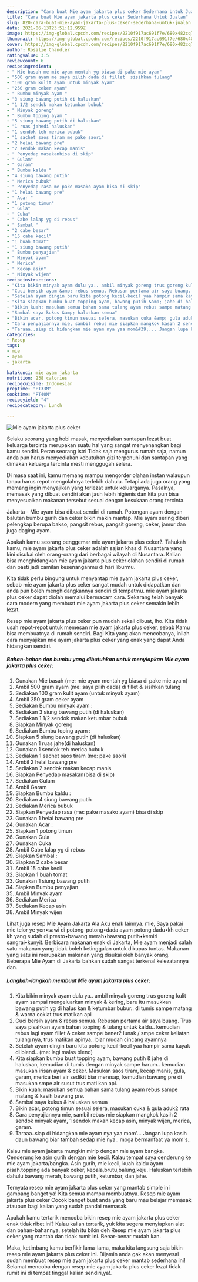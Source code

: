 ```yaml
---
description: "Cara buat Mie ayam jakarta plus ceker Sederhana Untuk Jualan"
title: "Cara buat Mie ayam jakarta plus ceker Sederhana Untuk Jualan"
slug: 820-cara-buat-mie-ayam-jakarta-plus-ceker-sederhana-untuk-jualan
date: 2021-06-13T23:51:12.959Z
image: https://img-global.cpcdn.com/recipes/2210f917ac691f7e/680x482cq70/mie-ayam-jakarta-plus-ceker-foto-resep-utama.jpg
thumbnail: https://img-global.cpcdn.com/recipes/2210f917ac691f7e/680x482cq70/mie-ayam-jakarta-plus-ceker-foto-resep-utama.jpg
cover: https://img-global.cpcdn.com/recipes/2210f917ac691f7e/680x482cq70/mie-ayam-jakarta-plus-ceker-foto-resep-utama.jpg
author: Rosalie Chandler
ratingvalue: 3.5
reviewcount: 6
recipeingredient:
- " Mie basah me mie ayam mentah yg biasa di pake mie ayam"
- "500 gram ayam me saya pilih dada di fillet  sisihkan tulang"
- "100 gram kulit ayam untuk minyak ayam"
- "250 gram ceker ayam"
- " Bumbu minyak ayam "
- "3 siung bawang putih di haluskan"
- "1 1/2 sendok makan ketumbar bubuk"
- " Minyak goreng"
- " Bumbu toping ayam "
- "5 siung bawang putih di haluskan"
- "1 ruas jahedi haluskan"
- "1 sendok teh merica bubuk"
- "1 sachet saos tiram me pake saori"
- "2 helai bawang pre"
- "2 sendok makan kecap manis"
- " Penyedap masakanbisa di skip"
- " Gulam"
- " Garam"
- " Bumbu kaldu "
- "4 siung bawang putih"
- " Merica bubuk"
- " Penyedap rasa me pake masako ayam bisa di skip"
- "1 helai bawang pre"
- " Acar "
- "1 potong timun"
- " Gula"
- " Cuka"
- " Cabe lalap yg di rebus"
- " Sambal "
- "2 cabe besar"
- "15 cabe kecil"
- "1 buah tomat"
- "1 siung bawang putih"
- " Bumbu penyajian"
- " Minyak ayam"
- " Merica"
- " Kecap asin"
- " Minyak wijen"
recipeinstructions:
- "Kita bikin minyak ayam dulu ya.. ambil minyak goreng trus goreng kulit ayam sampai mengeluarkan minyak &amp; kering, baru itu masukkan bawang putih yg di halus kan &amp; ketumbar bubur.. di tumis sampe matang &amp; warna coklat trus matikan api"
- "Cuci bersih ayam &amp; rebus semua. Rebusan pertama air saya buang. Trus saya pisahkan ayam bahan topping &amp; tulang untuk kaldu.. kemudian rebus lagi ayam fillet &amp; ceker sampe bener2 lunak / smpe ceker keliatan tulang nya, trus matikan apinya.. biar mudah cincang ayamnya"
- "Setelah ayam dingin baru kita potong kecil-kecil yaa hampir sama kayak di blend.. (me: lagi malas blend)"
- "Kita siapkan bumbu buat topping ayam, bawang putih &amp; jahe di haluskan, kemudian di tumis dengan minyak sampe harum.. kemudian masukan irisan ayam &amp; ceker. Masukan saos tiram, kecap manis, gula, garam, merica beri air sedikit biar meresap, kemudian bawang pre di masukan smpe air susut trus mati kan api."
- "Bikin kuah: masukan semua bahan sama tulang ayam rebus sampe matang &amp; kasih bawang pre."
- "Sambal saya kukus &amp; haluskan semua"
- "Bikin acar, potong timun sesuai selera, masukan cuka &amp; gula aduk2 rata"
- "Cara penyajiannya mie, sambil rebus mie siapkan mangkok kasih 2 sendok minyak ayam, 1 sendok makan kecap asin, minyak wijen, merica, garam."
- "Taraaa..siap di hidangkan mie ayam nya yaa mom&#39;... Jangan lupa kasih daun bawang biar tambah sedap mie nya.. moga bermanfaat ya mom&#39;s.."
categories:
- Resep
tags:
- mie
- ayam
- jakarta

katakunci: mie ayam jakarta 
nutrition: 238 calories
recipecuisine: Indonesian
preptime: "PT33M"
cooktime: "PT40M"
recipeyield: "4"
recipecategory: Lunch

---
```



![Mie ayam jakarta plus ceker](https://img-global.cpcdn.com/recipes/2210f917ac691f7e/680x482cq70/mie-ayam-jakarta-plus-ceker-foto-resep-utama.jpg)

Selaku seorang yang hobi masak, menyediakan santapan lezat buat keluarga tercinta merupakan suatu hal yang sangat menyenangkan bagi kamu sendiri. Peran seorang istri Tidak saja mengurus rumah saja, namun anda pun harus menyediakan kebutuhan gizi terpenuhi dan santapan yang dimakan keluarga tercinta mesti menggugah selera.

Di masa  saat ini, kamu memang mampu mengorder olahan instan walaupun tanpa harus repot mengolahnya terlebih dahulu. Tetapi ada juga orang yang memang ingin menyajikan yang terlezat untuk keluarganya. Pasalnya, memasak yang dibuat sendiri akan jauh lebih higienis dan kita pun bisa menyesuaikan makanan tersebut sesuai dengan kesukaan orang tercinta. 

Jakarta - Mie ayam bisa dibuat sendiri di rumah. Potongan ayam dengan balutan bumbu gurih dan ceker bikin makin mantap. Mie ayam sering diberi pelengkap berupa bakso, pangsit rebus, pangsit goreng, ceker, jamur dan juga daging ayam.

Apakah kamu seorang penggemar mie ayam jakarta plus ceker?. Tahukah kamu, mie ayam jakarta plus ceker adalah sajian khas di Nusantara yang kini disukai oleh orang-orang dari berbagai wilayah di Nusantara. Kalian bisa menghidangkan mie ayam jakarta plus ceker olahan sendiri di rumah dan pasti jadi camilan kesenanganmu di hari liburmu.

Kita tidak perlu bingung untuk menyantap mie ayam jakarta plus ceker, sebab mie ayam jakarta plus ceker sangat mudah untuk didapatkan dan anda pun boleh menghidangkannya sendiri di tempatmu. mie ayam jakarta plus ceker dapat diolah memalui bermacam cara. Sekarang telah banyak cara modern yang membuat mie ayam jakarta plus ceker semakin lebih lezat.

Resep mie ayam jakarta plus ceker pun mudah sekali dibuat, lho. Kita tidak usah repot-repot untuk memesan mie ayam jakarta plus ceker, sebab Kamu bisa membuatnya di rumah sendiri. Bagi Kita yang akan mencobanya, inilah cara menyajikan mie ayam jakarta plus ceker yang enak yang dapat Anda hidangkan sendiri.

<!--inarticleads1-->

##### Bahan-bahan dan bumbu yang dibutuhkan untuk menyiapkan Mie ayam jakarta plus ceker:

1. Gunakan  Mie basah (me: mie ayam mentah yg biasa di pake mie ayam)
1. Ambil 500 gram ayam (me: saya pilih dada) di fillet &amp; sisihkan tulang
1. Sediakan 100 gram kulit ayam (untuk minyak ayam)
1. Ambil 250 gram ceker ayam
1. Sediakan  Bumbu minyak ayam :
1. Sediakan 3 siung bawang putih (di haluskan)
1. Sediakan 1 1/2 sendok makan ketumbar bubuk
1. Siapkan  Minyak goreng
1. Sediakan  Bumbu toping ayam :
1. Siapkan 5 siung bawang putih (di haluskan)
1. Gunakan 1 ruas jahe(di haluskan)
1. Gunakan 1 sendok teh merica bubuk
1. Sediakan 1 sachet saos tiram (me: pake saori)
1. Ambil 2 helai bawang pre
1. Sediakan 2 sendok makan kecap manis
1. Siapkan  Penyedap masakan(bisa di skip)
1. Sediakan  Gulam
1. Ambil  Garam
1. Siapkan  Bumbu kaldu :
1. Sediakan 4 siung bawang putih
1. Sediakan  Merica bubuk
1. Siapkan  Penyedap rasa (me: pake masako ayam) bisa di skip
1. Gunakan 1 helai bawang pre
1. Gunakan  Acar :
1. Siapkan 1 potong timun
1. Gunakan  Gula
1. Gunakan  Cuka
1. Ambil  Cabe lalap yg di rebus
1. Siapkan  Sambal :
1. Siapkan 2 cabe besar
1. Ambil 15 cabe kecil
1. Siapkan 1 buah tomat
1. Gunakan 1 siung bawang putih
1. Siapkan  Bumbu penyajian
1. Ambil  Minyak ayam
1. Sediakan  Merica
1. Sediakan  Kecap asin
1. Ambil  Minyak wijen


Lihat juga resep Mie Ayam Jakarta Ala Aku enak lainnya. mie, Saya pakai mie telor ye yen•sawi di potong-potong•dada ayam potong dadu•kh ceker kh yang sudah di presto•bawang merah•bawang putih•kemiri sangrai•kunyit. Berbicara makanan enak di Jakarta, Mie ayam menjadi salah satu makanan yang tidak boleh ketinggalan untuk dikupas tuntas. Makanan yang satu ini merupakan makanan yang disukai oleh banyak orang. Beberapa Mie Ayam di Jakarta bahkan sudah sangat terkenal kelezatannya dan. 

<!--inarticleads2-->

##### Langkah-langkah membuat Mie ayam jakarta plus ceker:

1. Kita bikin minyak ayam dulu ya.. ambil minyak goreng trus goreng kulit ayam sampai mengeluarkan minyak &amp; kering, baru itu masukkan bawang putih yg di halus kan &amp; ketumbar bubur.. di tumis sampe matang &amp; warna coklat trus matikan api
1. Cuci bersih ayam &amp; rebus semua. Rebusan pertama air saya buang. Trus saya pisahkan ayam bahan topping &amp; tulang untuk kaldu.. kemudian rebus lagi ayam fillet &amp; ceker sampe bener2 lunak / smpe ceker keliatan tulang nya, trus matikan apinya.. biar mudah cincang ayamnya
1. Setelah ayam dingin baru kita potong kecil-kecil yaa hampir sama kayak di blend.. (me: lagi malas blend)
1. Kita siapkan bumbu buat topping ayam, bawang putih &amp; jahe di haluskan, kemudian di tumis dengan minyak sampe harum.. kemudian masukan irisan ayam &amp; ceker. Masukan saos tiram, kecap manis, gula, garam, merica beri air sedikit biar meresap, kemudian bawang pre di masukan smpe air susut trus mati kan api.
1. Bikin kuah: masukan semua bahan sama tulang ayam rebus sampe matang &amp; kasih bawang pre.
1. Sambal saya kukus &amp; haluskan semua
1. Bikin acar, potong timun sesuai selera, masukan cuka &amp; gula aduk2 rata
1. Cara penyajiannya mie, sambil rebus mie siapkan mangkok kasih 2 sendok minyak ayam, 1 sendok makan kecap asin, minyak wijen, merica, garam.
1. Taraaa..siap di hidangkan mie ayam nya yaa mom&#39;... Jangan lupa kasih daun bawang biar tambah sedap mie nya.. moga bermanfaat ya mom&#39;s..


Kalau mie ayam jakarta mungkin mirip dengan mie ayam bangka. Cenderung ke asin gurih dengan mie kecil. Kalau tempat saya cenderung ke mie ayam jakarta/bangka. Asin gurih, mie kecil, kuah kaldu ayam pisah.topping ada banyak ceker, kepala,brutu,balung,keju. Haluskan terlebih dahulu bawang merah, bawang putih, ketumbar, dan jahe. 

Ternyata resep mie ayam jakarta plus ceker yang mantab simple ini gampang banget ya! Kita semua mampu membuatnya. Resep mie ayam jakarta plus ceker Cocok banget buat anda yang baru mau belajar memasak ataupun bagi kalian yang sudah pandai memasak.

Apakah kamu tertarik mencoba bikin resep mie ayam jakarta plus ceker enak tidak ribet ini? Kalau kalian tertarik, yuk kita segera menyiapkan alat dan bahan-bahannya, setelah itu bikin deh Resep mie ayam jakarta plus ceker yang mantab dan tidak rumit ini. Benar-benar mudah kan. 

Maka, ketimbang kamu berfikir lama-lama, maka kita langsung saja bikin resep mie ayam jakarta plus ceker ini. Dijamin anda gak akan menyesal sudah membuat resep mie ayam jakarta plus ceker mantab sederhana ini! Selamat mencoba dengan resep mie ayam jakarta plus ceker lezat tidak rumit ini di tempat tinggal kalian sendiri,ya!.

